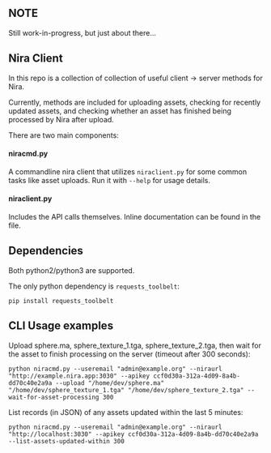## NOTE
Still work-in-progress, but just about there...

## Nira Client
In this repo is a collection of collection of useful client -> server methods for Nira.

Currently, methods are included for uploading assets, checking for recently updated assets,
and checking whether an asset has finished being processed by Nira after upload.

There are two main components:
#### niracmd.py
A commandline nira client that utilizes `niraclient.py` for some common tasks like asset uploads. Run it with `--help` for usage details.
#### niraclient.py
Includes the API calls themselves. Inline documentation can be found in the file.

## Dependencies
Both python2/python3 are supported.

The only python dependency is `requests_toolbelt`:
```
pip install requests_toolbelt
```


## CLI Usage examples
Upload sphere.ma, sphere_texture_1.tga, sphere_texture_2.tga, then wait for the asset to finish processing on the server (timeout after 300 seconds):
```
python niracmd.py --useremail "admin@example.org" --niraurl "http://example.nira.app:3030" --apikey ccf0d30a-312a-4d09-8a4b-dd70c40e2a9a --upload "/home/dev/sphere.ma" "/home/dev/sphere_texture_1.tga" "/home/dev/sphere_texture_2.tga" --wait-for-asset-processing 300
```

List records (in JSON) of any assets updated within the last 5 minutes:
```
python niracmd.py --useremail "admin@example.org" --niraurl "http://localhost:3030" --apikey ccf0d30a-312a-4d09-8a4b-dd70c40e2a9a --list-assets-updated-within 300
```
